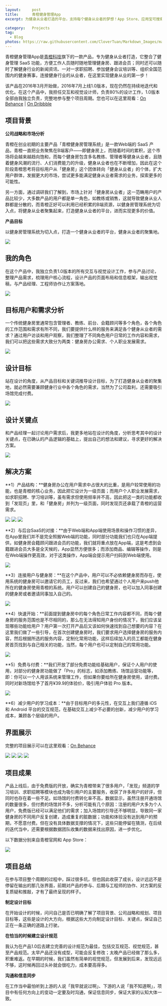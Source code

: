 ```yaml
---
layout:     post
title:      青橙健身管理App
excerpt: 为健身从业者打造的平台，支持每个健身从业者的梦想！App Store、应用宝可搜索下载

category:	Projects
tag:
  - Blog
photos: https://raw.githubusercontent.com/CloverTuan/Markdown_Images/master/qc-staff/qcstaff-cover.png
---
```


青橙健身管理App是[青橙科技](http://qingchengfit.cn/)旗下的一款产品，专为健身从业者打造，它整合了健身管理 SaaS 功能，方便工作人员随时随地管理健身房、跟进会员；同时还可以随时了解健身行业的新闻资讯、一对一求职招聘、参加健身会议培训等、组织全国范围内的健身赛事，连接健身行业的从业者，在这里实现健身从业的第一步！

该产品在2016年3月开始做，2016年7月上线1.0版本，现在仍然在持续地迭代和优化。在这个产品中，我担任交互和视觉设计师，负责80%的设计工作，1.0版本全部由我独立负责，完整地参与整个项目周期。您也可以在这里观看：[On Behance](https://www.behance.net/gallery/71708425/AppAn-App-for-fitness-practitioner) | [On Dribbble](https://dribbble.com/shots/5504183-An-App-for-fitness-practitioner)

## 项目背景

**公司战略和市场分析**

青橙在创业初期的主要产品「青橙健身房管理系统」是一款Web端的 SaaS 产品，青橙一直把业务聚焦在B端客户——即健身房上，而随着时间的累积，这个市场将会越来越趋向饱和，而每个健身房包含多名教练、管理者等健身从业者，且随着健身风潮的流行、人们消费能力的升级，健身从业者也在不断增加，因此在这个阶段青橙思考将目标用户从「健身房」这个团体转向「健身从业者」的个体，扩大用户群体，发掘更大的市场，尝试更多能满足健身从业者需求的业务，探索更多的可能性。

另一方面，通过调研我们了解到，市场上针对「健身房从业者」这一范畴用户的产品比较少，大多数产品的用户都是单一角色，如教练或销售，这就导致健身从业人群都是分散的，而青橙正好可以利用已经积累的B端资源，以健身房管理系统为切入点，将健身从业者聚集起来，打造健身从业者的平台，进而实现更多的价值。

**产品目标**

以健身房管理系统为切入点，打造一个健身从业者的平台，健身从业者的聚集地。

![](https://raw.githubusercontent.com/CloverTuan/Markdown_Images/master/qc-staff/staffapp-01.jpg)

## 我的角色

在这个产品中，我独立负责1.0版本的所有交互与视觉设计工作，参与产品讨论，整理产品需求，梳理用户核心流程，设计产品的页面布局和信息框架，输出视觉稿，与产品经理、工程师协作让方案落地。

![](https://raw.githubusercontent.com/CloverTuan/Markdown_Images/master/qc-staff/staffapp-02.jpg)


## 目标用户和需求分析

一个传统健身房里通常包含管理者、教练、前台、会籍顾问等多个角色，各个角色的工作范围和需求有所不同，我们要提供什么样的服务来满足各个健身从业者的需求？通过用户访谈和用户观察，我们整理了不同角色用户日常的工作内容和需求，我们可以把这些需求大致分为两类：健身房办公需求、个人职业发展需求。

![](https://raw.githubusercontent.com/CloverTuan/Markdown_Images/master/qc-staff/staffapp-03.jpg)

## 设计目标
站在设计的角度，从产品目标和关键词推导设计目标，为了打造健身从业者的聚集地，就必然需要兼顾健身行业中各个角色的需求，当然为了公司盈利，还需要吸引场馆完成付费。

![](https://raw.githubusercontent.com/CloverTuan/Markdown_Images/master/qc-staff/staffapp-13.jpg)


## 设计关键点

和产品经理一起讨论用户需求后，我更多地站在设计的角度，分析思考其中的设计关键点，在已确认的产品逻辑的基础上，提出自己的想法和建议，寻求更好的解决方案。

![](https://raw.githubusercontent.com/CloverTuan/Markdown_Images/master/qc-staff/staffapp-04.jpg)


## 解决方案

**1）产品结构：**健身房办公在用户需求中占很大的比重，是用户较常使用的功能，也是青橙的核心业务，因此把它设计为一级页面；而用户个人职业发展需求，如求职招聘、学习培训等，虽有需求但使用频率并不高，因此把这一类的功能都收到「发现页」里，和「健身房」并列为一级页面，同时发现页还承载了青橙的运营需求。

![](https://raw.githubusercontent.com/CloverTuan/Markdown_Images/master/qc-staff/staffapp-05.jpg)
![](https://raw.githubusercontent.com/CloverTuan/Markdown_Images/master/qc-staff/staffapp-06.jpg)
![](https://raw.githubusercontent.com/CloverTuan/Markdown_Images/master/qc-staff/staffapp-07.jpg)

**2）与后台SaaS的对接：**由于Web端和App端使用场景和操作习惯的差异，在App里我们并不是完全照搬Web端的功能，同时部分功能我们也只在App端提供，如健身房会籍顾问跟进会员的功能，我们就将重点放在App端，这是考虑到会籍跟进会员大多是全天候的，App显然方便很多；而添加商品、编辑等操作，则是在Web端操作更高效，对于这类操作，App端会提示用户扫码到Web端使用。

![](https://raw.githubusercontent.com/CloverTuan/Markdown_Images/master/qc-staff/staffapp-14.jpg)

**3）连接用户与健身房：**在这个产品中，用户可以不必依赖健身房而存在，使用系统的健身房可以邀请它的员工，反过来，我们也希望通过个人用户来push他所在的健身房使用青橙的系统。用户可以创建自己的健身房，也可以加入同事创建的健身房或者邀请同事加入自己的。

![](https://raw.githubusercontent.com/CloverTuan/Markdown_Images/master/qc-staff/staffapp-08.jpg)

**4）快速开始：**前面提到健身房中的每个角色日常工作内容都不同，而每个健身房的服务范围也是不尽相同的，那么在无法得知用户身份的情况下，我们应该呈现哪些功能给用户？用户第一次打开产品后又该如何快速找到自己想要的内容？在这里我们做了一些引导，在首次创建健身房时，我们要求用户选择健身房的服务内容，然后根据所选的服务内容，定制化常用功能，这样后续加入的员工都能在健身房首页找到与自己相关的功能，当然，每个用户也可以定制自己的常用功能。

![](https://raw.githubusercontent.com/CloverTuan/Markdown_Images/master/qc-staff/staffapp-09.jpg)

**5）免费与付费：**我们开放了部分免费功能给基础用户，保证个人用户的使用，对部分的健身房功能做了「Pro」的标志，如添加教练、场馆运营功能等，即：你可以一个人用该系统来管理工作，但如果你要给所在健身房使用，请付费。同时对新场馆给予了首月¥39.9的体验价，吸引用户体验 Pro 版本。

![](https://raw.githubusercontent.com/CloverTuan/Markdown_Images/master/qc-staff/staffapp-10.jpg)


**6）减少用户的学习成本：**由于目标用户的多元性，在交互上我们遵循 iOS 和 Android 平台的交互规范，在基础交互上减少不必要的创新，减少用户的学习成本，兼顾各个层级的用户。



## 界面展示

完整的项目展示可以在这里观看：[On Behance](https://www.behance.net/gallery/71708425/AppAn-App-for-fitness-practitioner)

![](https://raw.githubusercontent.com/CloverTuan/Markdown_Images/master/qc-staff/6.jpg)
![](https://raw.githubusercontent.com/CloverTuan/Markdown_Images/master/qc-staff/9.jpg)
![](https://raw.githubusercontent.com/CloverTuan/Markdown_Images/master/qc-staff/10.jpg)
![](https://raw.githubusercontent.com/CloverTuan/Markdown_Images/master/qc-staff/11.jpg)

## 项目成果
产品上线后，由于免费版的开放，确实为青橙带来了很多用户，「发现」频道的学习培训、求职招聘等模块也成为吸引用户的主要服务，收获了许多用户的好评，但同时也存在着一些不足。如场馆的付费转化率不高，数据显示，虽然注册开通场馆的数量很多，但付费的场馆并不多，分析可能有几个原因：注册的用户大多为个人用户，免费版已经可以满足他们的需求；加入场馆的引导还不够明显，导致同一家健身房的不同用户反复创建，造成重复的脏数据；功能和体验没有达到用户的预期，不愿意付费。但在没有具体数据支撑的情况下，这些只能停留在猜测，在后续的迭代当中，还需要根据数据团队收集的数据来找出原因，进一步优化。

以下数据分别来自青橙官网和 App Store：

![](https://raw.githubusercontent.com/CloverTuan/Markdown_Images/master/qc-staff/staffapp-12.jpg)


## 项目总结
在参与项目整个周期的过程中，踩过很多坑，但也因此收获了成长，设计远远不是停留在输出的那几张界面，前期对产品的参与、后期与工程师的协作、对方案的反复质疑和推敲，才有了最终呈现的样子。

**制定设计目标**

在开始设计的时候，问问自己是否已明确了解了项目背景、公司战略和规划、项目目标等，这些是设计的大方向，根据这些大方向制定设计目标、关键点，保证自己正在一条正确的道路上行驶。


**在恰当的时候建立设计规范**

我认为在产品1.0后去建立完善的设计规范为最佳，包括交互规范、视觉规范，甚至产品规范。太早产品还没有成型，可能会反复修改；太晚产品已经做了那么多，积重难返。在早期的时候，我们虽然有简单的视觉规范，但发展到后来，发现远远不够，这时候再回过头补就会很吃力，成本要高得多。


**沟通和信息同步**

在工作当中最怕听到上游的人说「我早就说过啊」、下游的人说「我不知道啊」，项目中有任何方向上的变动一定要及时沟通，保证信息同步，保证大家的认知大体一致。





